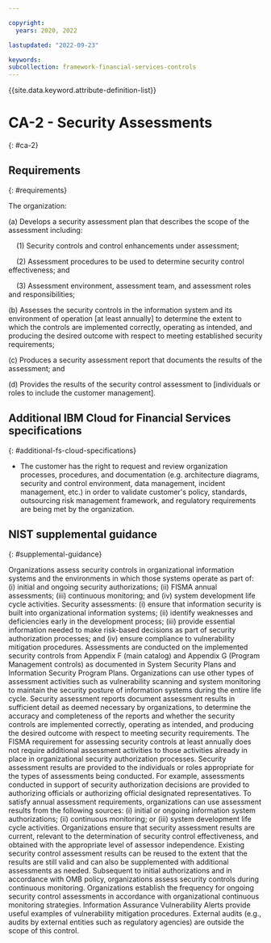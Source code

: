 ```yaml
---

copyright:
  years: 2020, 2022

lastupdated: "2022-09-23"

keywords: 
subcollection: framework-financial-services-controls
---
```


{{site.data.keyword.attribute-definition-list}}

# CA-2 - Security Assessments
{: #ca-2}

## Requirements
{: #requirements}

The organization:

(a) Develops a security assessment plan that describes the scope of the assessment including:

&nbsp;&nbsp;&nbsp;&nbsp;(1) Security controls and control enhancements under assessment;

&nbsp;&nbsp;&nbsp;&nbsp;(2) Assessment procedures to be used to determine security control effectiveness; and

&nbsp;&nbsp;&nbsp;&nbsp;(3) Assessment environment, assessment team, and assessment roles and responsibilities;

(b) Assesses the security controls in the information system and its environment of operation [at least annually] to determine the extent to which the controls are implemented correctly, operating as intended, and producing the desired outcome with respect to meeting established security requirements;

(c) Produces a security assessment report that documents the results of the assessment; and

(d) Provides the results of the security control assessment to [individuals or roles to include the customer management].

## Additional IBM Cloud for Financial Services specifications
{: #additional-fs-cloud-specifications}

- The customer has the right to request and review organization processes, procedures, and documentation (e.g. architecture diagrams, security and control environment, data management, incident management, etc.) in order to validate customer&#39;s policy, standards, outsourcing risk management framework, and regulatory requirements are being met by the organization.

## NIST supplemental guidance
{: #supplemental-guidance}

Organizations assess security controls in organizational information systems and the environments in which those systems operate as part of: (i) initial and ongoing security authorizations; (ii) FISMA annual assessments; (iii) continuous monitoring; and (iv) system development life cycle activities. Security assessments: (i) ensure that information security is built into organizational information systems; (ii) identify weaknesses and deficiencies early in the development process; (iii) provide essential information needed to make risk-based decisions as part of security authorization processes; and (iv) ensure compliance to vulnerability mitigation procedures. Assessments are conducted on the implemented security controls from Appendix F (main catalog) and Appendix G (Program Management controls) as documented in System Security Plans and Information Security Program Plans. Organizations can use other types of assessment activities such as vulnerability scanning and system monitoring to maintain the security posture of information systems during the entire life cycle. Security assessment reports document assessment results in sufficient detail as deemed necessary by organizations, to determine the accuracy and completeness of the reports and whether the security controls are implemented correctly, operating as intended, and producing the desired outcome with respect to meeting security requirements. The FISMA requirement for assessing security controls at least annually does not require additional assessment activities to those activities already in place in organizational security authorization processes. Security assessment results are provided to the individuals or roles appropriate for the types of assessments being conducted. For example, assessments conducted in support of security authorization decisions are provided to authorizing officials or authorizing official designated representatives. To satisfy annual assessment requirements, organizations can use assessment results from the following sources: (i) initial or ongoing information system authorizations; (ii) continuous monitoring; or (iii) system development life cycle activities. Organizations ensure that security assessment results are current, relevant to the determination of security control effectiveness, and obtained with the appropriate level of assessor independence. Existing security control assessment results can be reused to the extent that the results are still valid and can also be supplemented with additional assessments as needed. Subsequent to initial authorizations and in accordance with OMB policy, organizations assess security controls during continuous monitoring. Organizations establish the frequency for ongoing security control assessments in accordance with organizational continuous monitoring strategies. Information Assurance Vulnerability Alerts provide useful examples of vulnerability mitigation procedures. External audits (e.g., audits by external entities such as regulatory agencies) are outside the scope of this control.

